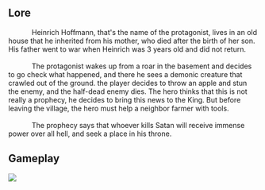 ## Lore
&nbsp;&nbsp;&nbsp;&nbsp;&nbsp;&nbsp;&nbsp;&nbsp;&nbsp;&nbsp;&nbsp;&nbsp;Heinrich Hoffmann, that's the name of the protagonist, lives in an old house that he inherited from his mother, who died after the birth of her son. His father went to war when Heinrich was 3 years old and did not return.<br> <br> 
&nbsp;&nbsp;&nbsp;&nbsp;&nbsp;&nbsp;&nbsp;&nbsp;&nbsp;&nbsp;&nbsp;&nbsp;The protagonist wakes up from a roar in the basement and decides to go check what happened, and there he sees a demonic creature that crawled out of the ground. the player decides to throw an apple and stun the enemy, and the half-dead enemy dies. The hero thinks that this is not really a prophecy, he decides to bring this news to the King. But before leaving the village, the hero must help a neighbor farmer with tools.<br> <br> 
&nbsp;&nbsp;&nbsp;&nbsp;&nbsp;&nbsp;&nbsp;&nbsp;&nbsp;&nbsp;&nbsp;&nbsp;The prophecy says that whoever kills Satan will receive immense power over all hell, and seek a place in his throne.

## Gameplay
[![](https://img.youtube.com/vi/1npO2ONmKUM/hqdefault.jpg)](https://youtu.be/1npO2ONmKUM)
